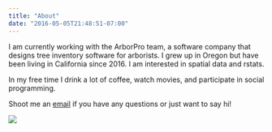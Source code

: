 ```yaml
---
title: "About"
date: "2016-05-05T21:48:51-07:00"
---
```


I am currently working with the ArborPro team, a software company that designs tree inventory software for arborists. I grew up in Oregon but have been living in California since 2016. I am interested in spatial data and rstats.

In my free time I drink a lot of coffee, watch movies, and participate in social programming.

Shoot me an [email](mailto:tylurp1@gmail.com) if you have any questions or just want to say hi!

![](/images/about.jpg)